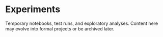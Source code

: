 # Experiments
Temporary notebooks, test runs, and exploratory analyses.
Content here may evolve into formal projects or be archived later.

